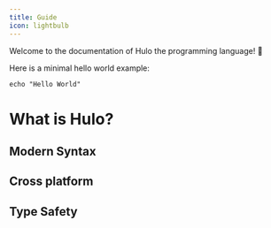 ```yaml
---
title: Guide
icon: lightbulb
---
```


Welcome to the documentation of Hulo the programming language! 🎉

Here is a minimal hello world example:
```hulo
echo "Hello World"
```

# What is Hulo?

## Modern Syntax

## Cross platform

## Type Safety

